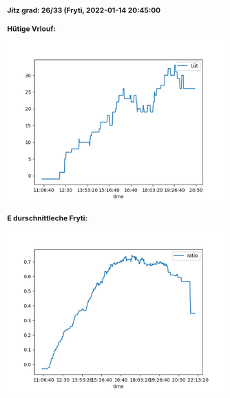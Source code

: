 ### Jitz grad: 26/33 (Fryti, 2022-01-14 20:45:00

### Hütige Vrlouf:
![Graph](Today.png)

### E durschnittleche Fryti:
![Graph](Fryti.png)